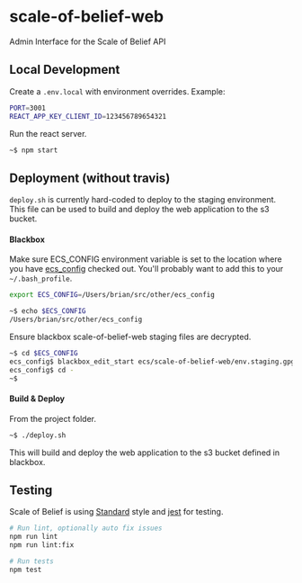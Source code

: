 # scale-of-belief-web
Admin Interface for the Scale of Belief API

## Local Development

Create a `.env.local` with environment overrides.
Example:
```bash
PORT=3001
REACT_APP_KEY_CLIENT_ID=123456789654321
```

Run the react server.
```bash
~$ npm start
```

## Deployment (without travis)

`deploy.sh` is currently hard-coded to deploy to the staging environment. This file can be used to
build and deploy the web application to the s3 bucket.

#### Blackbox
Make sure ECS_CONFIG environment variable is set to the location where you have [ecs_config](https://github.com/CruGlobal/ecs_config) checked out. You'll
probably want to add this to your `~/.bash_profile`.
```bash
export ECS_CONFIG=/Users/brian/src/other/ecs_config
```
```bash
~$ echo $ECS_CONFIG
/Users/brian/src/other/ecs_config
```

Ensure blackbox scale-of-belief-web staging files are decrypted.
```bash
~$ cd $ECS_CONFIG
ecs_config$ blackbox_edit_start ecs/scale-of-belief-web/env.staging.gpg
ecs_config$ cd -
~$
```

#### Build & Deploy
From the project folder.

```bash
~$ ./deploy.sh
```
This will build and deploy the web application to the s3 bucket defined in blackbox.

## Testing

Scale of Belief is using [Standard](https://standardjs.com/) style and [jest](https://facebook.github.io/jest/docs/en/getting-started.html) for testing.
```bash
# Run lint, optionally auto fix issues
npm run lint
npm run lint:fix

# Run tests
npm test
```
